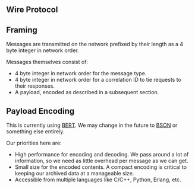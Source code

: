Wire Protocol
-------------

Framing
-------

Messages are transmitted on the network prefixed by their length as a 4 byte
integer in network order.

Messages themselves consist of:

   * 4 byte integer in network order for the message type.
   * 4 byte integer in network order for a correlation ID to tie
     requests to their responses.
   * A payload, encoded as described in a subsequent section.

Payload Encoding
----------------

This is currently using [BERT](http://bert-rpc.org/). We may change in the
future to [BSON](http://www.mongodb.org/display/DOCS/BSON) or something
else entirely.

Our priorities here are:

   * High performance for encoding and decoding. We pass around a lot
     of information, so we need as little overhead per message as we can
     get.
   * Small size for the encoded contents. A compact encoding is critical
     to keeping our archived data at a manageable size.
   * Accessible from multiple languages like C/C++, Python, Erlang, etc.


